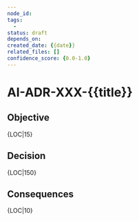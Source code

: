 ```yaml
---
node_id: 
tags:
  - 
status: draft
depends_on: 
created_date: {{date}}
related_files: []
confidence_score: {0.0-1.0}
---
```


<!--
You are drafting an Architecture Decision Record (schema: AI-ADR).

**Rules**

- Fill the headings exactly as shown (Objective, Decision, Consequences); omit extras unless asked.
- Keep sections concise; respect any `{LOC|X}` caps when present.
- Frontmatter: set `status` from [draft, proposed, accepted, superseded, cancelled].
- Only add `depends_on`/`implements` if you truly reference those IDs (do not invent).
- Include wikilinks [[SCHEMA-###]] when appropriate.

**Tone**
  
Be professional and specific, concise but complete. 

**Directives**

- You SHOULD not create an AI-ADR note without explicit user request.
- You MUST fill out the frontmatter in full.
- You SHOULD provide your confidence (0.0–1.0) via `confidence_score`.
- You SHOULD remove these comments after use and keep the prose concise.
- {LOC|X} marks max lines per heading (fewer is fine).
-->

# AI-ADR-XXX-{{title}}

## Objective
<!-- 
WHAT is the reason for this choice to be made? What is the intended user story? 
This MUST be informed by your planning conversations with the user. 
If you are unclear on the objective or story you MUST pause and raise your concerns with the user.
-->

 {LOC|15}
 

## Decision
<!-- 
You MUST document the change that has been decided upon with the user. 
You SHOULD provide a high level of planning and detail to capture the agreed understanding. 
You MAY review and examine the codebase as you plan the detailed steps. 
-->

 {LOC|150}
 
## Consequences
<!--
What becomes easier or more difficult to do because of this change? 
You SHOULD document any blockers or items this choice is expected to unlock if present.  
 -->
 
 {LOC|10}
